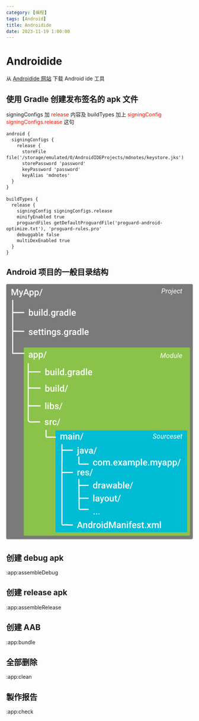 ```yaml
---
category: [编程]
tags: [Android]
title: Androidide
date: 2023-11-19 1:00:00
---
```


<style>
  table {
    width: 100%git clone https://github.com/hkdickyko/hkdickyko.github.io
    }
  td {
    vertical-align: center;
  }
  table.inputT{
    margin: 10px;
    width: auto;
    margin-left: auto;
    margin-right: auto;
    border: none;
  }
  input{
    text-align: center;
    padding: 0px 10px;
  }
  iframe{
    width: 100%;
    display: block;
    border-style:none;
  }
</style>

# Androidide

从 [Androidide 网站](https://androidide.com) 下载 Android ide 工具


## 使用 Gradle 创建发布签名的 apk 文件

signingConfigs 加 <font color="#FF1000">release</font> 内容及 buildTypes 加上 <font color="#FF1000">signingConfig signingConfigs.release</font> 这句

```
android {
  signingConfigs {    
    release {
      storeFile file('/storage/emulated/0/AndroidIDEProjects/mdnotes/keystore.jks')
      storePassword 'password'
      keyPassword 'password'
      keyAlias 'mdnotes'
  }
}

buildTypes {
  release {
    signingConfig signingConfigs.release
    minifyEnabled true
    proguardFiles getDefaultProguardFile('proguard-android-optimize.txt'), 'proguard-rules.pro'
    debuggable false
    multiDexEnabled true
  }
}
```

## Android 项目的一般目录结构

![Alt x](../assets/img/misc/androidide.png)

## 创建 debug apk

:app:assembleDebug

## 创建 release apk

:app:assembleRelease

## 创建 AAB

:app:bundle

## 全部删除

:app:clean

## 製作报告

:app:check

